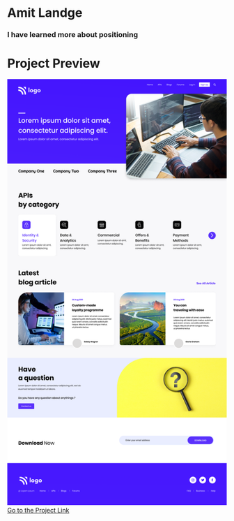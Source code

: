 # Amit Landge

### I have learned more about positioning

# Project Preview

![project01](9.png)  
[Go to the Project Link](https://elegant-creponne-5e6eb6.netlify.app/ "link")
